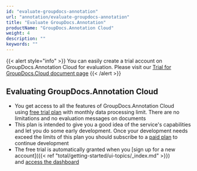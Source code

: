 ```yaml
---
id: "evaluate-groupdocs-annotation"
url: "annotation/evaluate-groupdocs-annotation"
title: "Evaluate GroupDocs.Annotation"
productName: "GroupDocs.Annotation Cloud"
weight: 4
description: ""
keywords: ""
---
```

{{< alert style="info" >}}
You can easily create a trial account on GroupDocs.Annotation Cloud for evaluation. Please visit our [Trial for GroupDocs.Cloud document page](https://purchase.groupdocs.cloud/trial)
{{< /alert >}}

## Evaluating GroupDocs.Annotation Cloud ##

* You get access to all the features of GroupDocs.Annotation Cloud using [free trial plan](https://purchase.groupdocs.cloud/trial) with monthly data processing limit. There are no limitations and no evaluation messages on documents
* This plan is intended to give you a good idea of the service's capabilities and let you do some early development. Once your development needs exceed the limits of this plan you should subscribe to a [paid plan](https://purchase.groupdocs.cloud/pricing) to continue development
* The free trial is automatically granted when you [sign up for a new account]({{< ref "total/getting-started/ui-topics/_index.md" >}}) and [access the dashboard](https://dashboard.groupdocs.cloud/)
